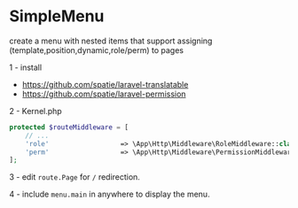 # SimpleMenu
create a menu with nested items that support assigning (template,position,dynamic,role/perm) to pages

1 - install
- https://github.com/spatie/laravel-translatable
- https://github.com/spatie/laravel-permission

2 - Kernel.php

```php
protected $routeMiddleware = [
    // ...
    'role'                  => \App\Http\Middleware\RoleMiddleware::class,
    'perm'                  => \App\Http\Middleware\PermissionMiddleware::class,
];
```

3 - edit `route.Page` for `/` redirection.

4 - include `menu.main` in anywhere to display the menu.
